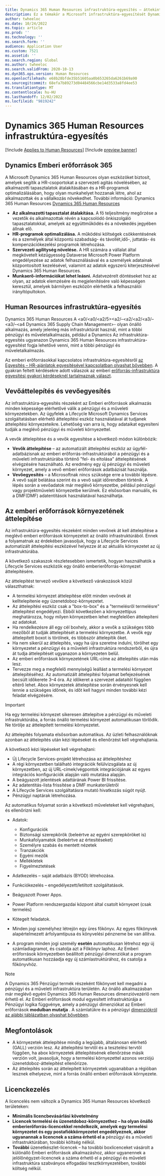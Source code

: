 ```yaml
---
title: Dynamics 365 Human Resources infrastruktúra-egyesítés – áttekintés
description: Ez a témakör a Microsoft infrastruktúra-egyesítését Dynamics 365 Human Resources írja le.
author: twheeloc
ms.date: 10/24/2022
ms.topic: article
ms.prod: ''
ms.technology: ''
ms.search.form: ''
audience: Application User
ms.custom: 7521
ms.assetid: ''
ms.search.region: Global
ms.author: twheeloc
ms.search.validFrom: 2020-10-13
ms.dyn365.ops.version: Human Resources
ms.openlocfilehash: e68b28bfde35b51605aa0b653265da6261b69a90
ms.sourcegitcommit: 68efa7b89273d04484566cbe14d3533a8fd4ee53
ms.translationtype: MT
ms.contentlocale: hu-HU
ms.lasthandoff: 12/02/2022
ms.locfileid: "9819242"
---
```

# <a name="dynamics-365-human-resources-infrastructure-merge"></a>Dynamics 365 Human Resources infrastruktúra-egyesítés 

[!include [Applies to Human Resources](../includes/applies-to-hr.md)]
[!include [preview banner](../includes/preview-banner.md)]

## <a name="dynamics-human-resources-365"></a>Dynamics Emberi erőforrások 365

A Microsoft Dynamics 365 Human Resources olyan eszközöket biztosít, amelyek segítik a HR-csoportokat a szervezeti agitás növelésében, az alkalmazotti tapasztalatok átalakításában és a HR-programok optimalizálásában, hogy olyan munkahelyet hozzanak létre, ahol az alkalmazottak és a vállalkozás növekedhet. További információ: Dynamics 365 Human Resources [Dynamics 365 Human Resources](https://dynamics.microsoft.com/human-resources/overview/)

- **Az alkalmazotti tapasztalat átalakítása.** A fő teljesítmény megőrzése a vezetők és alkalmazottak révén a kapcsolódó önkiszolgáló tapasztalatokkal, amelyek az együttműködés és a növekedés jegyében állnak elő.
- **HR-programok optimalizálása.** A működési költségek csökkentésének és a személyek által központú szabadság- és távollét,idő-, juttatás- és kompenzációkezelési programok létrehozása.
- **Szervezeti agilitység növelése.** A HR számára a vállalat által megkövetelt kézügyesség Dataverse  Microsoft Power Platform engedélyezése az adatok felhasználásával és a személyek adatainak központosított kezelésével, valamint az adatok egyszerű kiterjesztésével Dynamics 365 Human Resources.
- **Munkaerő-információkat lehet leásni.** Adatvezérelt döntéseket hoz az olyan, az adatok elemzésére és megjelenítésére való képességen keresztül, amelyek bármilyen eszközön elérhetők a felhasználói irányítópultokon.

## <a name="human-resources-infrastructure-merge"></a>Human Resources infrastruktúra-egyesítés

Dynamics 365 Human Resources A <a0/<a0/<a2/5><a2/–<a2/<a2/<a3/–<a3/–<a4 Dynamics 365 Supply Chain Management>- olyan önálló alkalmazás, amely jelenleg más infrastruktúrát használ, mint a többi pénzügyi és műveletalkalmazás, például a Dynamics Az infrastruktúra-egyesítés ugyanazon Dynamics 365 Human Resources infrastruktúra-egyesítést fogja lehetővé venni, mint a többi pénzügyi és műveletalkalmazás.

Az emberi erőforrásokkal kapcsolatos infrastruktúra-egyesítésről [az Egyesítés – HR-ajánlatok egyesítésével kapcsolatban olvashat bővebben](https://cloudblogs.microsoft.com/dynamics365/it/2021/09/15/merging-of-hr-offerings-brings-capabilities-together-for-customers/). A gyakran feltett kérdésekre adott válaszok az emberi [erőforrás-infrastruktúra egyesítési gyakori kérdéseknél tartalmaznak választ](./hr-infrastructure-merge-faq.md).

## <a name="customer-migration-vs-customer-merge"></a>Vevőáttelepítés és vevőegyesítés

Az infrastruktúra-egyesítés részeként az Emberi erőforrások alkalmazás minden képessége elérhetővé válik a pénzügyi és a műveleti környezetekben. Az ügyfelek a Lifecycle Microsoft Dynamics Services szolgáltatásban elérhető áttelepítési eszköz használatával át tudjanek áttelepítési környezeteikre. Lehetőség van arra is, hogy adataikat egyesíteni tudják a meglévő pénzügyi és műveleti környezettel. 

A vevők áttelepítése és a vevők egyesítése a következő módon különbözik:

- **Vevők áttelepítése**  – az automatizált áttelepítési eszköz az ügyfél-adatbázisnak az emberi erőforrás-infrastruktúrából a pénzügyi és a műveleti infrastruktúrába történő "fel- és eltolása" áttelepítésének elvégzésére használható. Az eredmény egy új pénzügyi és műveleti környezet, amely a vevő emberi erőforrások adatbázisát használja. 
- **Vevőegyesítés**  – a Microsoftnak nincs szüksége erre a további lépésre. A vevő saját belátása szerint és a vevő saját időrendben történik. A lépés során a vevőadatok már meglévő környezetbe, például pénzügyi vagy projektműveleti környezetbe kerülnek. Ez elsősorban manuális, és a DMF(DMF) adatentitások használatával használhatja. 

## <a name="planning-a-human-resources-environment-migration"></a>Az emberi erőforrások környezetének áttelepítése

Az infrastruktúra-egyesítés részeként minden vevőnek át kell áttelepítése a meglévő emberi erőforrások környezeteit az önálló infrastruktúrából. Ennek a folyamatnak az érdekében javasoljuk, hogy a Lifecycle Services automatizált áttelepítési eszközével helyezze át az aktuális környezetet az új infrastruktúrába. 

A következő szakaszok részletesebben ismertetik, hogyan használhatók a Lifecycle Services eszközök egy önálló emberierőforrás-környezet áttelepítésére. 

Az áttelepítést tervező vevőkre a következő várakozások közül választhatnak:

- A termelési környezet áttelepítése előtt minden vevőnek át kelltelepítenie egy üzenetdoboz-környezetet. 
- Az áttelepítési eszköz csak a "box-to-box" és a "termelésről termelésre" áttelepítést engedélyezi. Ebből következően a környezettípus meghatározza, hogy milyen környezetben lehet megfelelően áttelepíteni az adatokat. 
- Ha rendelkezésre áll egy cél boxhely, akkor a vevők a szükséges több mezőből át tudják áttelepítését a termelési környezetbe. A vevők egy áttelepített boxot is törölnek, és többször áttelepítik őket. 
- Ha nem sikerül az áttelepítés, vagy ha újra szeretne indulni, törölhet egy környezetet a pénzügyi és a műveleti infrastruktúra rendszerből, és újra át tudja áttelepítését ugyanazon a környezeten belül.
- Az emberi erőforrások környezetének URL-címe az áttelepítés után más lesz.
- Tervezze meg a megfelelő mennyiségű leállást a termelési környezet áttelepítéséhez. Az automatizált áttelepítési folyamat befejezésének becsült időkerete 3–4 óra. Az időkeret a szervezet adataitól függően eltérő lehet. Abox környezetek áttelepítése során érvényesnek kell lennie a szükséges időnek, és időt kell hagyni minden további kézi feladat elvégzésére.

> [!IMPORTANT] 
> Ha egy termelési környezet sikeresen áttelepítve a pénzügyi és műveleti infrastruktúrába, a forrás önálló termelési környezet automatikusan törlődik. Ne törölje az áttelepített termelési környezetet. 

Az áttelepítés folyamata elsősorban automatikus. Az üzleti felhasználóknak azonban az áttelepítés után kézi lépéseket és ellenőrzést kell végrehajtania.

A következő kézi lépéseket kell végrehajtani:

- Új Lifecycle Services-projekt létrehozása az áttelepítéshez
- A régi környezetben található integrációk felülvizsgálata az új környezetben, az új URL-címek/végpontok integrációjának az egyes integrációs konfigurációk alapján való mutatása alapján.
- A beágyazott jelentések adattárának Power BI frissítése.
- Az adatentitás-lista frissítése a DMF munkaterületről
- A Lifecycle Services szolgáltatásra mutató hivatkozás súgót nyújt.
- Pénzügyi naptárak létrehozása.

Az automatikus folyamat során a következő műveleteket kell végrehajtani, és ellenőrizni kell:

- Adatok:

    - Konfigurációk
    - Biztonsági szerepkörök (beleértve az egyéni szerepköröket is)
    - Munkafolyamatok (beleértve az értesítéseket)
    - Személyre szabás és mentett nézetek
    - Tranzakciók
    - Egyéni mezők
    - Mellékletek
    - Figyelmeztetések

- Adatkezelés – saját adatbázis (BYOD) létrehozása.
- Funkciókezelés – engedélyezett/letiltott szolgáltatások.
- Beágyazott Power Apps.
- Power Platform rendszergazdai központ által csatolt környezet (csak termelés)
- Kötegelt feladatok.
- Minden jogi személyhez létrejön egy üres főkönyv. Az egyes főkönyvek alapértelmezett árfolyamtípusa és könyvelési pénzneme be van állítva.
- A program minden jogi személy **esetén** automatikusan létrehoz egy új számladiagramot, és csatolja azt a Főkönyv laphoz. Az Emberi erőforrások környezetben beállított pénzügyi dimenziókat a program automatikusan hozzáadja egy új számlastruktúrához, és csatolja a főkönyvhöz. 

> [!NOTE]
> A Dynamics 365 Pénzügyi termék részeként főkönyvet kell megadni a pénzügyi és a műveleti infrastruktúra területén. Az önálló alkalmazásban már meglévő egyéni Dynamics 365 Human Resources dimenzióvezérlő nem érhető el. Az Emberi erőforrások modul egyesített infrastruktúrája a Pénzügyi logika függvénye, amely a pénzügyi dimenziókat az Emberi erőforrások **modulban mutatja** . A számlatükre és a pénzügyi [dimenziókról az alábbi táblázatban olvashat bővebben](../finance/general-ledger/plan-chart-of-accounts.md). 

## <a name="considerations"></a>Megfontolások

- A környezetek áttelepítése mindig a legújabb, általánosan elérhető (GALL) verzión lesz. Az áttelepítési tervtől és a tesztelési tervtől függően, ha abox környezetek áttelepítésének ellenőrzése másik verzión volt, javasoljuk, hogy a termelési környezettel azonos verziójú üzenetdoboz-áttelepítést ellenőrizze. 
- Az áttelepítés során az áttelepített környezetek ugyanabban a régióban lesznek elhelyezve, mint a forrás önálló emberi erőforrások környezete.

## <a name="licensing"></a>Licenckezelés

A licencelés nem változik a Dynamics 365 Human Resources következő területeken: 

- **Minimális licencbevásárlási követelmény**
- **Licencek termelési és üzenetdoboz-környezethez – ha olyan önálló emberierőforrás-licencekkel rendelkezik, amelyek egy termelési környezetet és egy postafiókkörnyezetet engedélyeznek, akkor ugyanannak a licencnek a száma érhető el a**  pénzügyi és a műveleti infrastruktúrában, további költség nélkül.
- **További** üzenetkészlet-licencek – ha további boxlicenceket vásárolt a különálló Emberi erőforrások alkalmazáshoz, akkor ugyanennek a jelölőnégyzet-licencnek a száma érhető el a pénzügyi és műveleti infrastruktúra szabványos elfogadási tesztkörnyezetében, további költség nélkül. 
